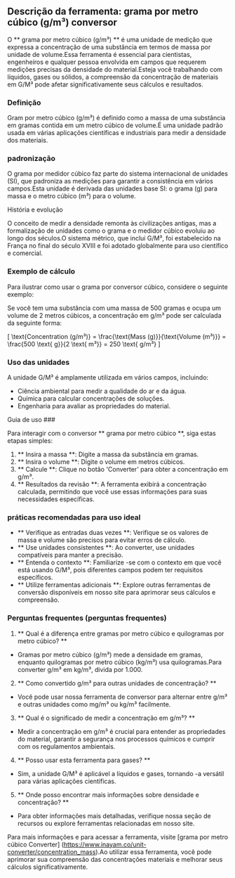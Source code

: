 ## Descrição da ferramenta: grama por metro cúbico (g/m³) conversor

O ** grama por metro cúbico (g/m³) ** é uma unidade de medição que expressa a concentração de uma substância em termos de massa por unidade de volume.Essa ferramenta é essencial para cientistas, engenheiros e qualquer pessoa envolvida em campos que requerem medições precisas da densidade do material.Esteja você trabalhando com líquidos, gases ou sólidos, a compreensão da concentração de materiais em G/M³ pode afetar significativamente seus cálculos e resultados.

### Definição

Gram por metro cúbico (g/m³) é definido como a massa de uma substância em gramas contida em um metro cúbico de volume.É uma unidade padrão usada em várias aplicações científicas e industriais para medir a densidade dos materiais.

### padronização

O grama por medidor cúbico faz parte do sistema internacional de unidades (SI), que padroniza as medições para garantir a consistência em vários campos.Esta unidade é derivada das unidades base SI: o grama (g) para massa e o metro cúbico (m³) para o volume.

História e evolução

O conceito de medir a densidade remonta às civilizações antigas, mas a formalização de unidades como o grama e o medidor cúbico evoluiu ao longo dos séculos.O sistema métrico, que inclui G/M³, foi estabelecido na França no final do século XVIII e foi adotado globalmente para uso científico e comercial.

### Exemplo de cálculo

Para ilustrar como usar o grama por conversor cúbico, considere o seguinte exemplo:

Se você tem uma substância com uma massa de 500 gramas e ocupa um volume de 2 metros cúbicos, a concentração em g/m³ pode ser calculada da seguinte forma:

\[ \text{Concentration (g/m³)} = \frac{\text{Mass (g)}}{\text{Volume (m³)}} = \frac{500 \text{ g}}{2 \text{ m³}} = 250 \text{ g/m³} \]

### Uso das unidades

A unidade G/M³ é amplamente utilizada em vários campos, incluindo:

- Ciência ambiental para medir a qualidade do ar e da água.
- Química para calcular concentrações de soluções.
- Engenharia para avaliar as propriedades do material.

Guia de uso ###

Para interagir com o conversor ** grama por metro cúbico **, siga estas etapas simples:

1. ** Insira a massa **: Digite a massa da substância em gramas.
2. ** Insira o volume **: Digite o volume em metros cúbicos.
3. ** Calcule **: Clique no botão 'Converter' para obter a concentração em g/m³.
4. ** Resultados da revisão **: A ferramenta exibirá a concentração calculada, permitindo que você use essas informações para suas necessidades específicas.

### práticas recomendadas para uso ideal

- ** Verifique as entradas duas vezes **: Verifique se os valores de massa e volume são precisos para evitar erros de cálculo.
- ** Use unidades consistentes **: Ao converter, use unidades compatíveis para manter a precisão.
- ** Entenda o contexto **: Familiarize -se com o contexto em que você está usando G/M³, pois diferentes campos podem ter requisitos específicos.
- ** Utilize ferramentas adicionais **: Explore outras ferramentas de conversão disponíveis em nosso site para aprimorar seus cálculos e compreensão.

### Perguntas frequentes (perguntas frequentes)

1. ** Qual é a diferença entre gramas por metro cúbico e quilogramas por metro cúbico? **
- Gramas por metro cúbico (g/m³) mede a densidade em gramas, enquanto quilogramas por metro cúbico (kg/m³) usa quilogramas.Para converter g/m³ em kg/m³, divida por 1.000.

2. ** Como convertido g/m³ para outras unidades de concentração? **
- Você pode usar nossa ferramenta de conversor para alternar entre g/m³ e outras unidades como mg/m³ ou kg/m³ facilmente.

3. ** Qual é o significado de medir a concentração em g/m³? **
- Medir a concentração em g/m³ é crucial para entender as propriedades do material, garantir a segurança nos processos químicos e cumprir com os regulamentos ambientais.

4. ** Posso usar esta ferramenta para gases? **
- Sim, a unidade G/M³ é aplicável a líquidos e gases, tornando -a versátil para várias aplicações científicas.

5. ** Onde posso encontrar mais informações sobre densidade e concentração? **
- Para obter informações mais detalhadas, verifique nossa seção de recursos ou explore ferramentas relacionadas em nosso site.

Para mais informações e para acessar a ferramenta, visite [grama por metro cúbico Converter] (https://www.inayam.co/unit-converter/concentration_mass).Ao utilizar essa ferramenta, você pode aprimorar sua compreensão das concentrações materiais e melhorar seus cálculos significativamente.